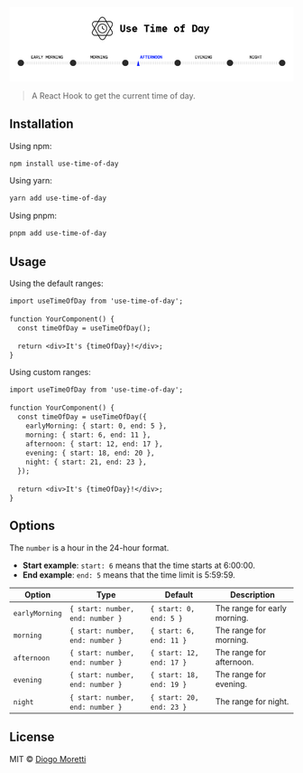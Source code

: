 ![use-time-of-day](./banner.png)

> A React Hook to get the current time of day.

## Installation

Using npm:  

```bash
npm install use-time-of-day
```

Using yarn:

```bash
yarn add use-time-of-day
```

Using pnpm:

```bash
pnpm add use-time-of-day
```

## Usage

Using the default ranges:

```tsx
import useTimeOfDay from 'use-time-of-day';

function YourComponent() {
  const timeOfDay = useTimeOfDay();
  
  return <div>It's {timeOfDay}!</div>;
}
```

Using custom ranges:

```tsx
import useTimeOfDay from 'use-time-of-day';

function YourComponent() {
  const timeOfDay = useTimeOfDay({
    earlyMorning: { start: 0, end: 5 },
    morning: { start: 6, end: 11 },
    afternoon: { start: 12, end: 17 },
    evening: { start: 18, end: 20 },
    night: { start: 21, end: 23 },
  });
  
  return <div>It's {timeOfDay}!</div>;
}
```

## Options

The `number` is a hour in the 24-hour format. 

- **Start example**: `start: 6` means that the time starts at 6:00:00.
- **End example**: `end: 5` means that the time limit is 5:59:59.

| Option | Type | Default | Description |
| ------ | ---- | ------- | ----------- |
| `earlyMorning` | `{ start: number, end: number }` | `{ start: 0, end: 5 }` | The range for early morning. |
| `morning` | `{ start: number, end: number }` | `{ start: 6, end: 11 }` | The range for morning. |
| `afternoon` | `{ start: number, end: number }` | `{ start: 12, end: 17 }` | The range for afternoon. |
| `evening` | `{ start: number, end: number }` | `{ start: 18, end: 19 }` | The range for evening. |
| `night` | `{ start: number, end: number }` | `{ start: 20, end: 23 }` | The range for night. |

## License

MIT © [Diogo Moretti](https://github.com/diogomoretti)
